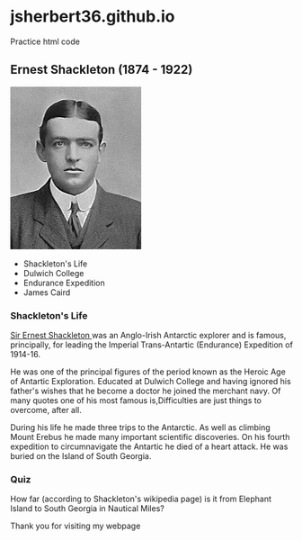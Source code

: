 # jsherbert36.github.io
Practice html code

<html>
<head>

</head>

<body>
<div id="wrapper">
<div id="header">
	<h2> Ernest Shackleton (1874 - 1922) </h2>
	<img src="shackletonicon.jpg" alt = "Ernest Shackleton at Dulwich College"/>
</div>

<div id="nav">
<div class="clearme"></div>
	<ul>
	<li> Shackleton's Life </li>
	<li> Dulwich College </li>
	<li> Endurance Expedition </li>
	<li> James Caird </li>
	</ul>
</div>

<h3> Shackleton's Life </h3>

<div id="container">

<p class ="snippet">
<a href="https://en.wikipedia.org/wiki/Ernest_Shackleton" target ="_blank"> Sir Ernest Shackleton </a> was an
 Anglo-Irish Antarctic explorer and is famous, principally, for leading the Imperial Trans-Antartic (Endurance) 
Expedition of 1914-16.
</p>
<p class ="snippet">
He was one of the principal figures of the period known as the Heroic Age of Antartic Exploration.
 Educated at Dulwich College and having ignored his father's wishes that he become a doctor he joined the merchant 
navy. Of many quotes one of his most famous is,<span class="myquote">Difficulties are just things to overcome, 
after all.</span> </p>

During his life he made three trips to the Antarctic. As well as climbing Mount Erebus he made many important
 scientific discoveries. On his fourth expedition to circumnavigate the Antartic he died of a heart attack. 
He was buried on the Island of South Georgia.

</div>
<div class="clearme"></div>
<div id="quiz">
<h3> Quiz </h3>
How far (according to Shackleton's wikipedia page) is it from Elephant Island
to South Georgia in Nautical Miles?<span class="myquote" id="ans"><span/>



Thank you for visiting my webpage


